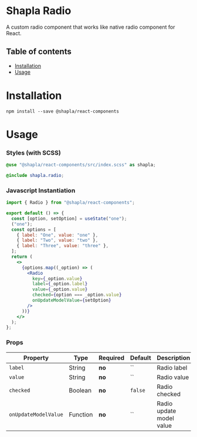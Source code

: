 # Shapla Radio

A custom radio component that works like native radio component for React.

## Table of contents

- [Installation](#installation)
- [Usage](#usage)

# Installation

```
npm install --save @shapla/react-components
```

# Usage

### Styles (with SCSS)

```scss
@use "@shapla/react-components/src/index.scss" as shapla;

@include shapla.radio;
```

### Javascript Instantiation

```jsx
import { Radio } from "@shapla/react-components";

export default () => {
  const [option, setOption] = useState("one");
  ("one");
  const options = [
    { label: "One", value: "one" },
    { label: "Two", value: "two" },
    { label: "Three", value: "three" },
  ];
  return (
    <>
      {options.map((_option) => (
        <Radio
          key={_option.value}
          label={_option.label}
          value={_option.value}
          checked={option === _option.value}
          onUpdateModelValue={setOption}
        />
      ))}
    </>
  );
};
```

### Props

| Property             | Type     | Required | Default | Description              |
| -------------------- | -------- | -------- | ------- | ------------------------ |
| `label`              | String   | **no**   | ``      | Radio label              |
| `value`              | String   | **no**   | ``      | Radio value              |
| `checked`            | Boolean  | **no**   | `false` | Radio checked            |
| `onUpdateModelValue` | Function | **no**   | ``      | Radio update model value |
